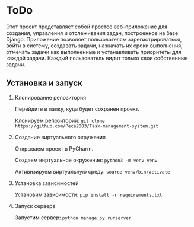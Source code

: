 # ToDo

Этот проект представляет собой простое веб-приложение для создания, управления и отслеживания задач, построенное на базе Django. Приложение позволяет пользователям зарегистрироваться, войти в систему, создавать задачи, назначать их сроки выполнения, отмечать задачи как выполненные и устанавливать приоритеты для каждой задачи. Каждый пользователь видит только свои собственные задачи.

## Установка и запуск

1. Клонирование репозитория

   Перейдите в папку, куда будет сохранен проект.
   
   Клонируем репозиторий:   `git clone https://github.com/Peca2003/Task-management-system.git`

2. Создание виртуального окружения

   Открываем проект в PyCharm.

   Создаем виртуальное окружение:   `python3 -m venv venv`

   Активизируем виртуальную среду:   `source venv/bin/activate`
   
3. Установка зависимостей

   Установим зависимости:   `pip install -r requirements.txt`
   
4. Запуск сервера

   Запустим сервер:   `python manage.py runserver`
